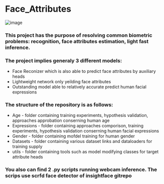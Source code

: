 # Face_Attributes
![image](https://user-images.githubusercontent.com/92204945/137964074-b972240c-a533-41e9-8e29-7571b875796c.png)

### This project has the purpose of resolving common biometric problems: recognition, face attributes estimation, light fast inference.
### The project implies generaly 3 different models:
+ Face Reconizer which is also able to predict face attributes by auxiliary heads
+ Lightweight network only yeilding face attributes
+ Outstanding model able to relatively accurate predict human facial expressions

### The structure of the repository is as follows:
+ Age - folder containing training experiments, hypothesis validation, approaches approbation conserning human age
+ Expressions - folder containing approaches comporison, training experiments, hypothesis validation  conserning human facial expressions
+ Gender - folder containing mofdel training for human gender
+ Datasets - folder containing various dataset links and dataloaders for training supply 
+ utils - folder containing tools such as model modifying classes for target attribute heads 

### You also can find 2 .py scripts running webcam inference. The scrips use scrfd face detector of insightface gitrepo
